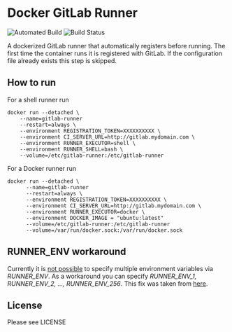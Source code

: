 # Docker GitLab Runner

![Automated Build](https://img.shields.io/docker/automated/phihos/gitlab-runner.svg)
![Build Status](https://img.shields.io/docker/build/phihos/gitlab-runner.svg)

A dockerized GitLab runner that automatically registers before running.
The first time the container runs it is registered with GitLab. If the configuration file already exists this step is skipped.

## How to run

For a shell runner run

    docker run --detached \
        --name=gitlab-runner
        --restart=always \
        --environment REGISTRATION_TOKEN=XXXXXXXXXX \
        --environment CI_SERVER_URL=http://gitlab.mydomain.com \
        --environment RUNNER_EXECUTOR=shell \
        --environment RUNNER_SHELL=bash \
        --volume=/etc/gitlab-runner:/etc/gitlab-runner
        
For a Docker runner run

    docker run --detached \
          --name=gitlab-runner
          --restart=always \
          --environment REGISTRATION_TOKEN=XXXXXXXXXX \
          --environment CI_SERVER_URL=http://gitlab.mydomain.com \
          --environment RUNNER_EXECUTOR=docker \
          --environment DOCKER_IMAGE = "ubuntu:latest"
          --volume=/etc/gitlab-runner:/etc/gitlab-runner
          --volume=/var/run/docker.sock:/var/run/docker.sock
		  
## RUNNER_ENV workaround

Currently it is [not possible](https://gitlab.com/gitlab-org/gitlab-runner/issues/259) to specify multiple environment variables via *RUNNER_ENV*.
As a workaround you can specify *RUNNER_ENV_1, RUNNER_ENV_2, ..., RUNNER_ENV_256*. This fix was taken from [here](https://gitlab.com/gitlab-org/gitlab-runner/issues/259#note_41453202).
        
## License

Please see LICENSE
